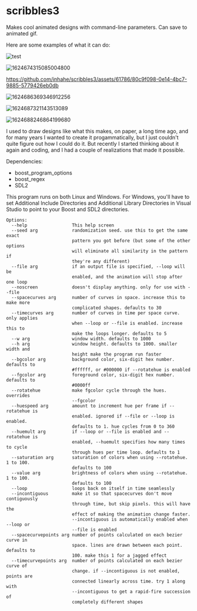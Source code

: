 # scribbles3
Makes cool animated designs with command-line parameters. Can save to animated gif. 

Here are some examples of what it can do:

![test](https://github.com/inhahe/scribbles3/assets/61786/134d331d-4d9e-4aca-ac27-4e1632bc1d03)

![1624674315085004800](https://github.com/inhahe/scribbles3/assets/61786/cb0a4fa8-816a-4c80-9ff6-56e0f8384e70)

https://github.com/inhahe/scribbles3/assets/61786/80c9f098-0e14-4bc7-9885-5779426eb0db

![1624686369346912256](https://github.com/inhahe/scribbles3/assets/61786/6d781b73-be81-4845-b4e8-6086bc4d58e0)

![1624687321143513089](https://github.com/inhahe/scribbles3/assets/61786/7fc76eac-9582-4554-ba47-76b23124a2ee)

![1624688246864199680](https://github.com/inhahe/scribbles3/assets/61786/b960cde4-002e-4253-bb45-e34b2da05822)

I used to draw designs like what this makes, on paper, a long time ago, and for many years I wanted to create it progammatically, but I just couldn't quite figure out how I could do it. But recently I started thinking about it again and coding, and I had a couple of realizations that made it possible.

Dependencies:
- boost_program_options
- boost_regex
- SDL2

This program runs on both Linux and Windows. 
For Windows, you'll have to set Additional Include Directories and Additional Library Directories in Visual Studio to point to your Boost and SDL2 directories.

```
Options:
  --help                 This help screen
  --seed arg             randomization seed. use this to get the same exact
                         pattern you got before (but some of the other options
                         will eliminate all similarity in the pattern if
                         they're any different)
  --file arg             if an output file is specified, --loop will be
                         enabled, and the animation will stop after one loop
  --noscreen             doesn't display anything. only for use with --file
  --spacecurves arg      number of curves in space. increase this to make more
                         complicated shapes. defaults to 30
  --timecurves arg       number of curves in time per space curve. only applies
                         when --loop or --file is enabled. increase this to
                         make the loops longer. defaults to 5
  --w arg                window width. defaults to 1000
  --h arg                window height. defaults to 1000. smaller width and
                         height make the program run faster
  --bgcolor arg          background color, six-digit hex number. defaults to
                         #ffffff, or #000000 if --rotatehue is enabled
  --fgcolor arg          foreground color, six-digit hex number. defaults to
                         #0000ff
  --rotatehue            make fgcolor cycle through the hues. overrides
                         --fgcolor
  --huespeed arg         amount to increment hue per frame if --rotatehue is
                         enabled. ignored if --file or --loop is enabled.
                         defaults to 1. hue cycles from 0 to 360
  --huemult arg          if --loop or --file is enabled and --rotatehue is
                         enabled, --huemult specifies how many times to cycle
                         through hues per time loop. defaults to 1
  --saturation arg       saturation of colors when using --rotatehue. 1 to 100.
                         defaults to 100
  --value arg            brightness of colors when using --rotatehue. 1 to 100.
                         defaults to 100
  --loop                 loops back on itself in time seamlessly
  --incontiguous         make it so that spacecurves don't move contiguously
                         through time, but skip pixels. this will have the
                         effect of making the animation change faster.
                         --incontiguous is automatically enabled when --loop or
                         --file is enabled
  --spacecurvepoints arg number of points calculated on each bezier curve in
                         space. lines are drawn between each point. defaults to
                         100. make this 1 for a jagged effect
  --timecurvepoints arg  number of points calculated on each bezier curve of
                         change. if --incontiguous is not enabled, points are
                         connected linearly across time. try 1 along with
                         --incontiguous to get a rapid-fire succession of
                         completely different shapes
```
